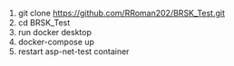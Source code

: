 1. git clone https://github.com/RRoman202/BRSK_Test.git
2. cd BRSK_Test
3. run docker desktop
4. docker-compose up
5. restart asp-net-test container
